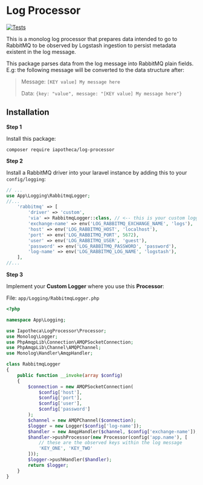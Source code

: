 
# Log Processor

[![Tests](https://github.com/iapotheca/log-processor/actions/workflows/php.yml/badge.svg)](https://github.com/iapotheca/log-processor/actions/workflows/php.yml)

This is a monolog log processor that prepares data intended to go to RabbitMQ to be observed by Logstash ingestion to persist metadata existent in the log message.

This package parses data from the log message into RabbitMQ plain fields. E.g: the following message will be converted to the data structure after:

> Message: `[KEY value] My message here`
> 
> Data: `{key: "value", message: "[KEY value] My message here"}`

## Installation

**Step 1**

Install this package:

```shell
composer require iapotheca/log-processor
```

**Step 2**

Install a RabbitMQ driver into your laravel instance by adding this to your `config/logging`:

```php
// ...
use App\Logging\RabbitmqLogger;
//...
    'rabbitmq' => [
        'driver' => 'custom',
        'via' => RabbitmqLogger::class, // <-- this is your custom logger
        'exchange-name' => env('LOG_RABBITMQ_EXCHANGE_NAME', 'logs'),
        'host' => env('LOG_RABBITMQ_HOST', 'localhost'),
        'port' => env('LOG_RABBITMQ_PORT', 5672),
        'user' => env('LOG_RABBITMQ_USER', 'guest'),
        'password' => env('LOG_RABBITMQ_PASSWORD', 'password'),
        'log-name' => env('LOG_RABBITMQ_LOG_NAME', 'logstash'),
    ],
//...
```

**Step 3**

Implement your **Custom Logger** where you use this **Processor**:

File: `app/Logging/RabbitmqLogger.php`

```php
<?php

namespace App\Logging;

use Iapotheca\LogProcessor\Processor;
use Monolog\Logger;
use PhpAmqpLib\Connection\AMQPSocketConnection;
use PhpAmqpLib\Channel\AMQPChannel;
use Monolog\Handler\AmqpHandler;

class RabbitmqLogger
{
    public function __invoke(array $config)
    {
        $connection = new AMQPSocketConnection(
            $config['host'],
            $config['port'],
            $config['user'],
            $config['password']
        );
        $channel = new AMQPChannel($connection);
        $logger = new Logger($config['log-name']);
        $handler = new AmqpHandler($channel, $config['exchange-name']);
        $handler->pushProcessor(new Processor(config('app.name'), [
            // these are the observed keys within the log message
            'KEY_ONE', 'KEY_TWO'
        ]));
        $logger->pushHandler($handler);
        return $logger;
    }
}
```
